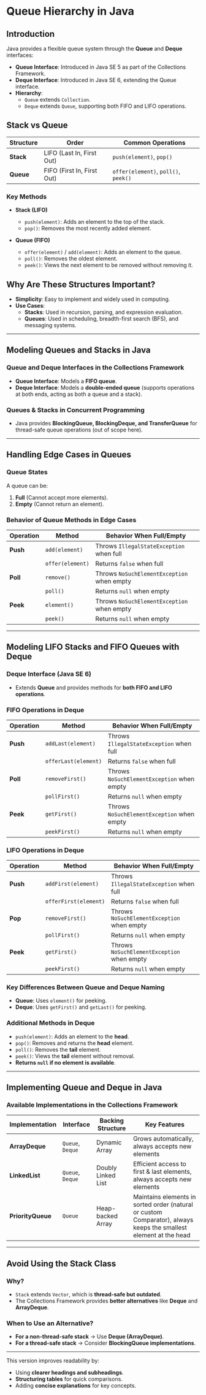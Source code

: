 # **Queue Hierarchy in Java**  

## **Introduction**  
Java provides a flexible queue system through the **Queue** and **Deque** interfaces:  
- **Queue Interface**: Introduced in Java SE 5 as part of the Collections Framework.  
- **Deque Interface**: Introduced in Java SE 6, extending the Queue interface.  
- **Hierarchy**:  
  - `Queue` extends `Collection`.  
  - `Deque` extends `Queue`, supporting both FIFO and LIFO operations.  

## **Stack vs Queue**  

| **Structure** | **Order** | **Common Operations** |
|--------------|----------|----------------------|
| **Stack** | LIFO (Last In, First Out) | `push(element)`, `pop()` |
| **Queue** | FIFO (First In, First Out) | `offer(element)`, `poll()`, `peek()` |

### **Key Methods**  
- **Stack (LIFO)**  
  - `push(element)`: Adds an element to the top of the stack.  
  - `pop()`: Removes the most recently added element.  

- **Queue (FIFO)**  
  - `offer(element)` / `add(element)`: Adds an element to the queue.  
  - `poll()`: Removes the oldest element.  
  - `peek()`: Views the next element to be removed without removing it.  

## **Why Are These Structures Important?**  
- **Simplicity**: Easy to implement and widely used in computing.  
- **Use Cases**:  
  - **Stacks**: Used in recursion, parsing, and expression evaluation.  
  - **Queues**: Used in scheduling, breadth-first search (BFS), and messaging systems.  

---

## **Modeling Queues and Stacks in Java**  

### **Queue and Deque Interfaces in the Collections Framework**  
- **Queue Interface**: Models a **FIFO queue**.  
- **Deque Interface**: Models a **double-ended queue** (supports operations at both ends, acting as both a queue and a stack).  

### **Queues & Stacks in Concurrent Programming**  
- Java provides **BlockingQueue, BlockingDeque, and TransferQueue** for thread-safe queue operations (out of scope here).  

---

## **Handling Edge Cases in Queues**  

### **Queue States**  
A queue can be:  
1. **Full** (Cannot accept more elements).  
2. **Empty** (Cannot return an element).  

### **Behavior of Queue Methods in Edge Cases**  

| **Operation** | **Method** | **Behavior When Full/Empty** |
|--------------|-----------|--------------------------------|
| **Push** | `add(element)` | Throws `IllegalStateException` when full |
| | `offer(element)` | Returns `false` when full |
| **Poll** | `remove()` | Throws `NoSuchElementException` when empty |
| | `poll()` | Returns `null` when empty |
| **Peek** | `element()` | Throws `NoSuchElementException` when empty |
| | `peek()` | Returns `null` when empty |

---

## **Modeling LIFO Stacks and FIFO Queues with Deque**  

### **Deque Interface (Java SE 6)**  
- Extends **Queue** and provides methods for **both FIFO and LIFO operations**.  

### **FIFO Operations in Deque**  

| **Operation** | **Method** | **Behavior When Full/Empty** |
|--------------|-----------|--------------------------------|
| **Push** | `addLast(element)` | Throws `IllegalStateException` when full |
| | `offerLast(element)` | Returns `false` when full |
| **Poll** | `removeFirst()` | Throws `NoSuchElementException` when empty |
| | `pollFirst()` | Returns `null` when empty |
| **Peek** | `getFirst()` | Throws `NoSuchElementException` when empty |
| | `peekFirst()` | Returns `null` when empty |

### **LIFO Operations in Deque**  

| **Operation** | **Method** | **Behavior When Full/Empty** |
|--------------|-----------|--------------------------------|
| **Push** | `addFirst(element)` | Throws `IllegalStateException` when full |
| | `offerFirst(element)` | Returns `false` when full |
| **Pop** | `removeFirst()` | Throws `NoSuchElementException` when empty |
| | `pollFirst()` | Returns `null` when empty |
| **Peek** | `getFirst()` | Throws `NoSuchElementException` when empty |
| | `peekFirst()` | Returns `null` when empty |

### **Key Differences Between Queue and Deque Naming**  
- **Queue**: Uses `element()` for peeking.  
- **Deque**: Uses `getFirst()` and `getLast()` for peeking.  

### **Additional Methods in Deque**  
- `push(element)`: Adds an element to the **head**.  
- `pop()`: Removes and returns the **head** element.  
- `poll()`: Removes the **tail** element.  
- `peek()`: Views the **tail** element without removal.  
- **Returns `null` if no element is available**.  

---

## **Implementing Queue and Deque in Java**  

### **Available Implementations in the Collections Framework**  

| **Implementation** | **Interface** | **Backing Structure** | **Key Features** |
|-------------------|--------------|----------------------|------------------|
| **ArrayDeque** | `Queue`, `Deque` | Dynamic Array | Grows automatically, always accepts new elements |
| **LinkedList** | `Queue`, `Deque` | Doubly Linked List | Efficient access to first & last elements, always accepts new elements |
| **PriorityQueue** | `Queue` | Heap-backed Array | Maintains elements in sorted order (natural or custom Comparator), always keeps the smallest element at the head |

---

## **Avoid Using the Stack Class**  

### **Why?**  
- `Stack` extends `Vector`, which is **thread-safe but outdated**.  
- The Collections Framework provides **better alternatives** like **Deque** and **ArrayDeque**.  

### **When to Use an Alternative?**  
- **For a non-thread-safe stack** → Use **Deque (ArrayDeque)**.  
- **For a thread-safe stack** → Consider **BlockingQueue implementations**.  

---

This version improves readability by:  
- Using **clearer headings and subheadings**.  
- **Structuring tables** for quick comparisons.  
- Adding **concise explanations** for key concepts.
